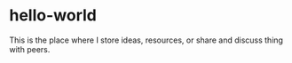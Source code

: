 # hello-world
This is the place where I store ideas, resources, or share and discuss thing with peers. 
